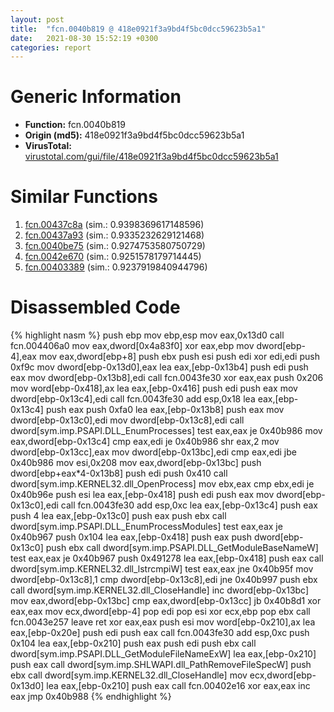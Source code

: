 ```yaml
---
layout: post
title:  "fcn.0040b819 @ 418e0921f3a9bd4f5bc0dcc59623b5a1"
date:   2021-08-30 15:52:19 +0300
categories: report
---
```


# Generic Information
- **Function:** fcn.0040b819
- **Origin (md5):** 418e0921f3a9bd4f5bc0dcc59623b5a1
- **VirusTotal:** [virustotal.com/gui/file/418e0921f3a9bd4f5bc0dcc59623b5a1][virustotal_ref]



# Similar Functions

1. [fcn.00437c8a][similar_1_ref] (sim.: 0.9398369617148596)
2. [fcn.00437a93][similar_2_ref] (sim.: 0.9335232629121468)
3. [fcn.0040be75][similar_3_ref] (sim.: 0.9274753580750729)
4. [fcn.0042e670][similar_4_ref] (sim.: 0.9251578179714445)
5. [fcn.00403389][similar_5_ref] (sim.: 0.9237919840944796)


# Disassembled Code

{% highlight nasm %}
push ebp
mov ebp,esp
mov eax,0x13d0
call fcn.004406a0
mov eax,dword[0x4a83f0]
xor eax,ebp
mov dword[ebp-4],eax
mov eax,dword[ebp+8]
push ebx
push esi
push edi
xor edi,edi
push 0xf9c
mov dword[ebp-0x13d0],eax
lea eax,[ebp-0x13b4]
push edi
push eax
mov dword[ebp-0x13b8],edi
call fcn.0043fe30
xor eax,eax
push 0x206
mov word[ebp-0x418],ax
lea eax,[ebp-0x416]
push edi
push eax
mov dword[ebp-0x13c4],edi
call fcn.0043fe30
add esp,0x18
lea eax,[ebp-0x13c4]
push eax
push 0xfa0
lea eax,[ebp-0x13b8]
push eax
mov dword[ebp-0x13c0],edi
mov dword[ebp-0x13c8],edi
call dword[sym.imp.PSAPI.DLL_EnumProcesses]
test eax,eax
je 0x40b986
mov eax,dword[ebp-0x13c4]
cmp eax,edi
je 0x40b986
shr eax,2
mov dword[ebp-0x13cc],eax
mov dword[ebp-0x13bc],edi
cmp eax,edi
jbe 0x40b986
mov esi,0x208
mov eax,dword[ebp-0x13bc]
push dword[ebp+eax*4-0x13b8]
push edi
push 0x410
call dword[sym.imp.KERNEL32.dll_OpenProcess]
mov ebx,eax
cmp ebx,edi
je 0x40b96e
push esi
lea eax,[ebp-0x418]
push edi
push eax
mov dword[ebp-0x13c0],edi
call fcn.0043fe30
add esp,0xc
lea eax,[ebp-0x13c4]
push eax
push 4
lea eax,[ebp-0x13c0]
push eax
push ebx
call dword[sym.imp.PSAPI.DLL_EnumProcessModules]
test eax,eax
je 0x40b967
push 0x104
lea eax,[ebp-0x418]
push eax
push dword[ebp-0x13c0]
push ebx
call dword[sym.imp.PSAPI.DLL_GetModuleBaseNameW]
test eax,eax
je 0x40b967
push 0x491278
lea eax,[ebp-0x418]
push eax
call dword[sym.imp.KERNEL32.dll_lstrcmpiW]
test eax,eax
jne 0x40b95f
mov dword[ebp-0x13c8],1
cmp dword[ebp-0x13c8],edi
jne 0x40b997
push ebx
call dword[sym.imp.KERNEL32.dll_CloseHandle]
inc dword[ebp-0x13bc]
mov eax,dword[ebp-0x13bc]
cmp eax,dword[ebp-0x13cc]
jb 0x40b8d1
xor eax,eax
mov ecx,dword[ebp-4]
pop edi
pop esi
xor ecx,ebp
pop ebx
call fcn.0043e257
leave 
ret 
xor eax,eax
push esi
mov word[ebp-0x210],ax
lea eax,[ebp-0x20e]
push edi
push eax
call fcn.0043fe30
add esp,0xc
push 0x104
lea eax,[ebp-0x210]
push eax
push edi
push ebx
call dword[sym.imp.PSAPI.DLL_GetModuleFileNameExW]
lea eax,[ebp-0x210]
push eax
call dword[sym.imp.SHLWAPI.dll_PathRemoveFileSpecW]
push ebx
call dword[sym.imp.KERNEL32.dll_CloseHandle]
mov ecx,dword[ebp-0x13d0]
lea eax,[ebp-0x210]
push eax
call fcn.00402e16
xor eax,eax
inc eax
jmp 0x40b988
{% endhighlight %}


[similar_1_ref]: /report/fcn.00437c8a@418e0921f3a9bd4f5bc0dcc59623b5a1
[similar_2_ref]: /report/fcn.00437a93@418e0921f3a9bd4f5bc0dcc59623b5a1
[similar_3_ref]: /report/fcn.0040be75@418e0921f3a9bd4f5bc0dcc59623b5a1
[similar_4_ref]: /report/fcn.0042e670@279a61b1e76da49531f1f16fd1102a2d
[similar_5_ref]: /report/fcn.00403389@73677cb40830e94fbfb5483ff33e40b9
[virustotal_ref]: https://www.virustotal.com/gui/file/418e0921f3a9bd4f5bc0dcc59623b5a1